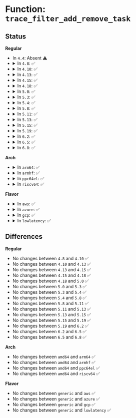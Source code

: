 # Function: <code>trace_filter_add_remove_task</code>

## Status
<b>Regular</b>
<ul>
<li>
In <code>4.4</code>: Absent ⚠️
</li>
<li>
<details>
<summary>In <code>4.8</code>: ✅</summary>

```c
void trace_filter_add_remove_task(struct trace_pid_list *pid_list, struct task_struct *self, struct task_struct *task);
```

**Collision:** Unique Global

**Inline:** No

**Transformation:** False

**Instances:**

```
In kernel/trace/trace.c (ffffffff81156730)
Location: kernel/trace/trace.c:382
Inline: False
Direct callers:
  - kernel/trace/trace_events.c:event_filter_pid_sched_process_fork
  - kernel/trace/trace_events.c:event_filter_pid_sched_process_exit
```
**Symbols:**

```
ffffffff81156730-ffffffff8115677e: trace_filter_add_remove_task (STB_GLOBAL)
```
</details>
</li>
<li>
<details>
<summary>In <code>4.10</code>: ✅</summary>

```c
void trace_filter_add_remove_task(struct trace_pid_list *pid_list, struct task_struct *self, struct task_struct *task);
```

**Collision:** Unique Global

**Inline:** No

**Transformation:** False

**Instances:**

```
In kernel/trace/trace.c (ffffffff81161840)
Location: kernel/trace/trace.c:384
Inline: False
Direct callers:
  - kernel/trace/trace_events.c:event_filter_pid_sched_process_fork
  - kernel/trace/trace_events.c:event_filter_pid_sched_process_exit
```
**Symbols:**

```
ffffffff81161840-ffffffff8116188e: trace_filter_add_remove_task (STB_GLOBAL)
```
</details>
</li>
<li>
<details>
<summary>In <code>4.13</code>: ✅</summary>

```c
void trace_filter_add_remove_task(struct trace_pid_list *pid_list, struct task_struct *self, struct task_struct *task);
```

**Collision:** Unique Global

**Inline:** No

**Transformation:** False

**Instances:**

```
In kernel/trace/trace.c (ffffffff81164bc0)
Location: kernel/trace/trace.c:376
Inline: False
Direct callers:
  - kernel/trace/ftrace.c:ftrace_pid_follow_sched_process_exit
  - kernel/trace/ftrace.c:ftrace_pid_follow_sched_process_fork
  - kernel/trace/trace_events.c:event_filter_pid_sched_process_fork
  - kernel/trace/trace_events.c:event_filter_pid_sched_process_exit
```
**Symbols:**

```
ffffffff81164bc0-ffffffff81164c0f: trace_filter_add_remove_task (STB_GLOBAL)
```
</details>
</li>
<li>
<details>
<summary>In <code>4.15</code>: ✅</summary>

```c
void trace_filter_add_remove_task(struct trace_pid_list *pid_list, struct task_struct *self, struct task_struct *task);
```

**Collision:** Unique Global

**Inline:** No

**Transformation:** False

**Instances:**

```
In kernel/trace/trace.c (ffffffff81171b10)
Location: kernel/trace/trace.c:376
Inline: False
Direct callers:
  - kernel/trace/ftrace.c:ftrace_pid_follow_sched_process_exit
  - kernel/trace/ftrace.c:ftrace_pid_follow_sched_process_fork
  - kernel/trace/trace_events.c:event_filter_pid_sched_process_fork
  - kernel/trace/trace_events.c:event_filter_pid_sched_process_exit
```
**Symbols:**

```
ffffffff81171b10-ffffffff81171b66: trace_filter_add_remove_task (STB_GLOBAL)
```
</details>
</li>
<li>
<details>
<summary>In <code>4.18</code>: ✅</summary>

```c
void trace_filter_add_remove_task(struct trace_pid_list *pid_list, struct task_struct *self, struct task_struct *task);
```

**Collision:** Unique Global

**Inline:** No

**Transformation:** False

**Instances:**

```
In kernel/trace/trace.c (ffffffff81180c60)
Location: kernel/trace/trace.c:377
Inline: False
Direct callers:
  - kernel/trace/ftrace.c:ftrace_pid_follow_sched_process_exit
  - kernel/trace/ftrace.c:ftrace_pid_follow_sched_process_fork
  - kernel/trace/trace_events.c:event_filter_pid_sched_process_fork
  - kernel/trace/trace_events.c:event_filter_pid_sched_process_exit
```
**Symbols:**

```
ffffffff81180c60-ffffffff81180cb3: trace_filter_add_remove_task (STB_GLOBAL)
```
</details>
</li>
<li>
<details>
<summary>In <code>5.0</code>: ✅</summary>

```c
void trace_filter_add_remove_task(struct trace_pid_list *pid_list, struct task_struct *self, struct task_struct *task);
```

**Collision:** Unique Global

**Inline:** No

**Transformation:** False

**Instances:**

```
In kernel/trace/trace.c (ffffffff8118e620)
Location: kernel/trace/trace.c:378
Inline: False
Direct callers:
  - kernel/trace/ftrace.c:ftrace_pid_follow_sched_process_exit
  - kernel/trace/ftrace.c:ftrace_pid_follow_sched_process_fork
  - kernel/trace/trace_events.c:event_filter_pid_sched_process_fork
  - kernel/trace/trace_events.c:event_filter_pid_sched_process_exit
```
**Symbols:**

```
ffffffff8118e620-ffffffff8118e673: trace_filter_add_remove_task (STB_GLOBAL)
```
</details>
</li>
<li>
<details>
<summary>In <code>5.3</code>: ✅</summary>

```c
void trace_filter_add_remove_task(struct trace_pid_list *pid_list, struct task_struct *self, struct task_struct *task);
```

**Collision:** Unique Global

**Inline:** No

**Transformation:** False

**Instances:**

```
In kernel/trace/trace.c (ffffffff8119c040)
Location: kernel/trace/trace.c:380
Inline: False
Direct callers:
  - kernel/trace/ftrace.c:ftrace_pid_follow_sched_process_exit
  - kernel/trace/ftrace.c:ftrace_pid_follow_sched_process_fork
  - kernel/trace/trace_events.c:event_filter_pid_sched_process_fork
  - kernel/trace/trace_events.c:event_filter_pid_sched_process_exit
```
**Symbols:**

```
ffffffff8119c040-ffffffff8119c09d: trace_filter_add_remove_task (STB_GLOBAL)
```
</details>
</li>
<li>
<details>
<summary>In <code>5.4</code>: ✅</summary>

```c
void trace_filter_add_remove_task(struct trace_pid_list *pid_list, struct task_struct *self, struct task_struct *task);
```

**Collision:** Unique Global

**Inline:** No

**Transformation:** False

**Instances:**

```
In kernel/trace/trace.c (ffffffff811a7a30)
Location: kernel/trace/trace.c:398
Inline: False
Direct callers:
  - kernel/trace/ftrace.c:ftrace_pid_follow_sched_process_exit
  - kernel/trace/ftrace.c:ftrace_pid_follow_sched_process_fork
  - kernel/trace/trace_events.c:event_filter_pid_sched_process_fork
  - kernel/trace/trace_events.c:event_filter_pid_sched_process_exit
```
**Symbols:**

```
ffffffff811a7a30-ffffffff811a7a8d: trace_filter_add_remove_task (STB_GLOBAL)
```
</details>
</li>
<li>
<details>
<summary>In <code>5.8</code>: ✅</summary>

```c
void trace_filter_add_remove_task(struct trace_pid_list *pid_list, struct task_struct *self, struct task_struct *task);
```

**Collision:** Unique Global

**Inline:** No

**Transformation:** False

**Instances:**

```
In kernel/trace/trace.c (ffffffff811bfdb0)
Location: kernel/trace/trace.c:419
Inline: False
Direct callers:
  - kernel/trace/ftrace.c:ftrace_pid_follow_sched_process_exit
  - kernel/trace/ftrace.c:ftrace_pid_follow_sched_process_exit
  - kernel/trace/ftrace.c:ftrace_pid_follow_sched_process_fork
  - kernel/trace/ftrace.c:ftrace_pid_follow_sched_process_fork
  - kernel/trace/trace_events.c:event_filter_pid_sched_process_fork
  - kernel/trace/trace_events.c:event_filter_pid_sched_process_fork
  - kernel/trace/trace_events.c:event_filter_pid_sched_process_exit
  - kernel/trace/trace_events.c:event_filter_pid_sched_process_exit
```
**Symbols:**

```
ffffffff811bfdb0-ffffffff811bfdfd: trace_filter_add_remove_task (STB_GLOBAL)
```
</details>
</li>
<li>
<details>
<summary>In <code>5.11</code>: ✅</summary>

```c
void trace_filter_add_remove_task(struct trace_pid_list *pid_list, struct task_struct *self, struct task_struct *task);
```

**Collision:** Unique Global

**Inline:** No

**Transformation:** False

**Instances:**

```
In kernel/trace/trace.c (ffffffff811bd9e0)
Location: kernel/trace/trace.c:570
Inline: False
Direct callers:
  - kernel/trace/ftrace.c:ftrace_pid_follow_sched_process_exit
  - kernel/trace/ftrace.c:ftrace_pid_follow_sched_process_exit
  - kernel/trace/ftrace.c:ftrace_pid_follow_sched_process_fork
  - kernel/trace/ftrace.c:ftrace_pid_follow_sched_process_fork
  - kernel/trace/trace_events.c:event_filter_pid_sched_process_fork
  - kernel/trace/trace_events.c:event_filter_pid_sched_process_fork
  - kernel/trace/trace_events.c:event_filter_pid_sched_process_exit
  - kernel/trace/trace_events.c:event_filter_pid_sched_process_exit
```
**Symbols:**

```
ffffffff811bd9e0-ffffffff811bda2d: trace_filter_add_remove_task (STB_GLOBAL)
```
</details>
</li>
<li>
<details>
<summary>In <code>5.13</code>: ✅</summary>

```c
void trace_filter_add_remove_task(struct trace_pid_list *pid_list, struct task_struct *self, struct task_struct *task);
```

**Collision:** Unique Global

**Inline:** No

**Transformation:** False

**Instances:**

```
In kernel/trace/trace.c (ffffffff811bd4e0)
Location: kernel/trace/trace.c:573
Inline: False
Direct callers:
  - kernel/trace/ftrace.c:ftrace_pid_follow_sched_process_exit
  - kernel/trace/ftrace.c:ftrace_pid_follow_sched_process_exit
  - kernel/trace/ftrace.c:ftrace_pid_follow_sched_process_fork
  - kernel/trace/ftrace.c:ftrace_pid_follow_sched_process_fork
  - kernel/trace/trace_events.c:event_filter_pid_sched_process_fork
  - kernel/trace/trace_events.c:event_filter_pid_sched_process_fork
  - kernel/trace/trace_events.c:event_filter_pid_sched_process_exit
  - kernel/trace/trace_events.c:event_filter_pid_sched_process_exit
```
**Symbols:**

```
ffffffff811bd4e0-ffffffff811bd52d: trace_filter_add_remove_task (STB_GLOBAL)
```
</details>
</li>
<li>
<details>
<summary>In <code>5.15</code>: ✅</summary>

```c
void trace_filter_add_remove_task(struct trace_pid_list *pid_list, struct task_struct *self, struct task_struct *task);
```

**Collision:** Unique Global

**Inline:** No

**Transformation:** False

**Instances:**

```
In kernel/trace/trace.c (ffffffff811e7fd0)
Location: kernel/trace/trace.c:586
Inline: False
Direct callers:
  - kernel/trace/ftrace.c:ftrace_pid_follow_sched_process_exit
  - kernel/trace/ftrace.c:ftrace_pid_follow_sched_process_exit
  - kernel/trace/ftrace.c:ftrace_pid_follow_sched_process_fork
  - kernel/trace/ftrace.c:ftrace_pid_follow_sched_process_fork
  - kernel/trace/trace_events.c:event_filter_pid_sched_process_fork
  - kernel/trace/trace_events.c:event_filter_pid_sched_process_fork
  - kernel/trace/trace_events.c:event_filter_pid_sched_process_exit
  - kernel/trace/trace_events.c:event_filter_pid_sched_process_exit
```
**Symbols:**

```
ffffffff811e7fd0-ffffffff811e801d: trace_filter_add_remove_task (STB_GLOBAL)
```
</details>
</li>
<li>
<details>
<summary>In <code>5.19</code>: ✅</summary>

```c
void trace_filter_add_remove_task(struct trace_pid_list *pid_list, struct task_struct *self, struct task_struct *task);
```

**Collision:** Unique Global

**Inline:** No

**Transformation:** False

**Instances:**

```
In kernel/trace/trace.c (ffffffff8121fa40)
Location: kernel/trace/trace.c:583
Inline: False
Direct callers:
  - kernel/trace/ftrace.c:ftrace_pid_follow_sched_process_exit
  - kernel/trace/ftrace.c:ftrace_pid_follow_sched_process_exit
  - kernel/trace/ftrace.c:ftrace_pid_follow_sched_process_fork
  - kernel/trace/ftrace.c:ftrace_pid_follow_sched_process_fork
  - kernel/trace/trace_events.c:event_filter_pid_sched_process_fork
  - kernel/trace/trace_events.c:event_filter_pid_sched_process_fork
  - kernel/trace/trace_events.c:event_filter_pid_sched_process_exit
  - kernel/trace/trace_events.c:event_filter_pid_sched_process_exit
```
**Symbols:**

```
ffffffff8121fa40-ffffffff8121fac1: trace_filter_add_remove_task (STB_GLOBAL)
```
</details>
</li>
<li>
<details>
<summary>In <code>6.2</code>: ✅</summary>

```c
void trace_filter_add_remove_task(struct trace_pid_list *pid_list, struct task_struct *self, struct task_struct *task);
```

**Collision:** Unique Global

**Inline:** No

**Transformation:** False

**Instances:**

```
In kernel/trace/trace.c (ffffffff8126a640)
Location: kernel/trace/trace.c:582
Inline: False
Direct callers:
  - kernel/trace/ftrace.c:ftrace_pid_follow_sched_process_exit
  - kernel/trace/ftrace.c:ftrace_pid_follow_sched_process_exit
  - kernel/trace/ftrace.c:ftrace_pid_follow_sched_process_fork
  - kernel/trace/ftrace.c:ftrace_pid_follow_sched_process_fork
  - kernel/trace/trace_events.c:event_filter_pid_sched_process_fork
  - kernel/trace/trace_events.c:event_filter_pid_sched_process_fork
  - kernel/trace/trace_events.c:event_filter_pid_sched_process_exit
  - kernel/trace/trace_events.c:event_filter_pid_sched_process_exit
```
**Symbols:**

```
ffffffff8126a640-ffffffff8126a6c1: trace_filter_add_remove_task (STB_GLOBAL)
```
</details>
</li>
<li>
<details>
<summary>In <code>6.5</code>: ✅</summary>

```c
void trace_filter_add_remove_task(struct trace_pid_list *pid_list, struct task_struct *self, struct task_struct *task);
```

**Collision:** Unique Global

**Inline:** No

**Transformation:** False

**Instances:**

```
In kernel/trace/trace.c (ffffffff812817c0)
Location: kernel/trace/trace.c:623
Inline: False
Direct callers:
  - kernel/trace/ftrace.c:ftrace_pid_follow_sched_process_exit
  - kernel/trace/ftrace.c:ftrace_pid_follow_sched_process_exit
  - kernel/trace/ftrace.c:ftrace_pid_follow_sched_process_fork
  - kernel/trace/ftrace.c:ftrace_pid_follow_sched_process_fork
  - kernel/trace/trace_events.c:event_filter_pid_sched_process_fork
  - kernel/trace/trace_events.c:event_filter_pid_sched_process_fork
  - kernel/trace/trace_events.c:event_filter_pid_sched_process_exit
  - kernel/trace/trace_events.c:event_filter_pid_sched_process_exit
```
**Symbols:**

```
ffffffff812817c0-ffffffff81281841: trace_filter_add_remove_task (STB_GLOBAL)
```
</details>
</li>
<li>
<details>
<summary>In <code>6.8</code>: ✅</summary>

```c
void trace_filter_add_remove_task(struct trace_pid_list *pid_list, struct task_struct *self, struct task_struct *task);
```

**Collision:** Unique Global

**Inline:** No

**Transformation:** False

**Instances:**

```
In kernel/trace/trace.c (ffffffff8129c670)
Location: kernel/trace/trace.c:625
Inline: False
Direct callers:
  - kernel/trace/ftrace.c:ftrace_pid_follow_sched_process_exit
  - kernel/trace/ftrace.c:ftrace_pid_follow_sched_process_exit
  - kernel/trace/ftrace.c:ftrace_pid_follow_sched_process_fork
  - kernel/trace/ftrace.c:ftrace_pid_follow_sched_process_fork
  - kernel/trace/trace_events.c:event_filter_pid_sched_process_fork
  - kernel/trace/trace_events.c:event_filter_pid_sched_process_fork
  - kernel/trace/trace_events.c:event_filter_pid_sched_process_exit
  - kernel/trace/trace_events.c:event_filter_pid_sched_process_exit
```
**Symbols:**

```
ffffffff8129c670-ffffffff8129c6f1: trace_filter_add_remove_task (STB_GLOBAL)
```
</details>
</li>
</ul>
<b>Arch</b>
<ul>
<li>
<details>
<summary>In <code>arm64</code>: ✅</summary>

```c
void trace_filter_add_remove_task(struct trace_pid_list *pid_list, struct task_struct *self, struct task_struct *task);
```

**Collision:** Unique Global

**Inline:** No

**Transformation:** False

**Instances:**

```
In kernel/trace/trace.c (ffff800010223fb8)
Location: kernel/trace/trace.c:398
Inline: False
Direct callers:
  - kernel/trace/ftrace.c:ftrace_pid_follow_sched_process_exit
  - kernel/trace/ftrace.c:ftrace_pid_follow_sched_process_fork
  - kernel/trace/trace_events.c:event_filter_pid_sched_process_fork
  - kernel/trace/trace_events.c:event_filter_pid_sched_process_exit
```
**Symbols:**

```
ffff800010223fb8-ffff800010224060: trace_filter_add_remove_task (STB_GLOBAL)
```
</details>
</li>
<li>
<details>
<summary>In <code>armhf</code>: ✅</summary>

```c
void trace_filter_add_remove_task(struct trace_pid_list *pid_list, struct task_struct *self, struct task_struct *task);
```

**Collision:** Unique Global

**Inline:** No

**Transformation:** False

**Instances:**

```
In kernel/trace/trace.c (c0461728)
Location: kernel/trace/trace.c:398
Inline: False
Direct callers:
  - kernel/trace/ftrace.c:ftrace_pid_follow_sched_process_exit
  - kernel/trace/ftrace.c:ftrace_pid_follow_sched_process_fork
  - kernel/trace/trace_events.c:event_filter_pid_sched_process_fork
  - kernel/trace/trace_events.c:event_filter_pid_sched_process_exit
```
**Symbols:**

```
c0461728-c04617ac: trace_filter_add_remove_task (STB_GLOBAL)
```
</details>
</li>
<li>
<details>
<summary>In <code>ppc64el</code>: ✅</summary>

```c
void trace_filter_add_remove_task(struct trace_pid_list *pid_list, struct task_struct *self, struct task_struct *task);
```

**Collision:** Unique Global

**Inline:** No

**Transformation:** False

**Instances:**

```
In kernel/trace/trace.c (c0000000002a8da0)
Location: kernel/trace/trace.c:398
Inline: False
Direct callers:
  - kernel/trace/ftrace.c:ftrace_pid_follow_sched_process_exit
  - kernel/trace/ftrace.c:ftrace_pid_follow_sched_process_fork
  - kernel/trace/trace_events.c:event_filter_pid_sched_process_fork
  - kernel/trace/trace_events.c:event_filter_pid_sched_process_exit
```
**Symbols:**

```
c0000000002a8da0-c0000000002a8e78: trace_filter_add_remove_task (STB_GLOBAL)
```
</details>
</li>
<li>
<details>
<summary>In <code>riscv64</code>: ✅</summary>

```c
void trace_filter_add_remove_task(struct trace_pid_list *pid_list, struct task_struct *self, struct task_struct *task);
```

**Collision:** Unique Global

**Inline:** No

**Transformation:** False

**Instances:**

```
In kernel/trace/trace.c (ffffffe00017f534)
Location: kernel/trace/trace.c:398
Inline: False
Direct callers:
  - kernel/trace/ftrace.c:ftrace_pid_follow_sched_process_exit
  - kernel/trace/ftrace.c:ftrace_pid_follow_sched_process_fork
  - kernel/trace/trace_events.c:event_filter_pid_sched_process_fork
  - kernel/trace/trace_events.c:event_filter_pid_sched_process_exit
```
**Symbols:**

```
ffffffe00017f534-ffffffe00017f5c8: trace_filter_add_remove_task (STB_GLOBAL)
```
</details>
</li>
</ul>
<b>Flavor</b>
<ul>
<li>
<details>
<summary>In <code>aws</code>: ✅</summary>

```c
void trace_filter_add_remove_task(struct trace_pid_list *pid_list, struct task_struct *self, struct task_struct *task);
```

**Collision:** Unique Global

**Inline:** No

**Transformation:** False

**Instances:**

```
In kernel/trace/trace.c (ffffffff811a0050)
Location: kernel/trace/trace.c:398
Inline: False
Direct callers:
  - kernel/trace/ftrace.c:ftrace_pid_follow_sched_process_exit
  - kernel/trace/ftrace.c:ftrace_pid_follow_sched_process_fork
  - kernel/trace/trace_events.c:event_filter_pid_sched_process_fork
  - kernel/trace/trace_events.c:event_filter_pid_sched_process_exit
```
**Symbols:**

```
ffffffff811a0050-ffffffff811a00ad: trace_filter_add_remove_task (STB_GLOBAL)
```
</details>
</li>
<li>
<details>
<summary>In <code>azure</code>: ✅</summary>

```c
void trace_filter_add_remove_task(struct trace_pid_list *pid_list, struct task_struct *self, struct task_struct *task);
```

**Collision:** Unique Global

**Inline:** No

**Transformation:** False

**Instances:**

```
In kernel/trace/trace.c (ffffffff81193060)
Location: kernel/trace/trace.c:398
Inline: False
Direct callers:
  - kernel/trace/ftrace.c:ftrace_pid_follow_sched_process_exit
  - kernel/trace/ftrace.c:ftrace_pid_follow_sched_process_fork
  - kernel/trace/trace_events.c:event_filter_pid_sched_process_fork
  - kernel/trace/trace_events.c:event_filter_pid_sched_process_exit
```
**Symbols:**

```
ffffffff81193060-ffffffff811930bd: trace_filter_add_remove_task (STB_GLOBAL)
```
</details>
</li>
<li>
<details>
<summary>In <code>gcp</code>: ✅</summary>

```c
void trace_filter_add_remove_task(struct trace_pid_list *pid_list, struct task_struct *self, struct task_struct *task);
```

**Collision:** Unique Global

**Inline:** No

**Transformation:** False

**Instances:**

```
In kernel/trace/trace.c (ffffffff8119de20)
Location: kernel/trace/trace.c:398
Inline: False
Direct callers:
  - kernel/trace/ftrace.c:ftrace_pid_follow_sched_process_exit
  - kernel/trace/ftrace.c:ftrace_pid_follow_sched_process_fork
  - kernel/trace/trace_events.c:event_filter_pid_sched_process_fork
  - kernel/trace/trace_events.c:event_filter_pid_sched_process_exit
```
**Symbols:**

```
ffffffff8119de20-ffffffff8119de7d: trace_filter_add_remove_task (STB_GLOBAL)
```
</details>
</li>
<li>
<details>
<summary>In <code>lowlatency</code>: ✅</summary>

```c
void trace_filter_add_remove_task(struct trace_pid_list *pid_list, struct task_struct *self, struct task_struct *task);
```

**Collision:** Unique Global

**Inline:** No

**Transformation:** False

**Instances:**

```
In kernel/trace/trace.c (ffffffff811abb00)
Location: kernel/trace/trace.c:398
Inline: False
Direct callers:
  - kernel/trace/ftrace.c:ftrace_pid_follow_sched_process_exit
  - kernel/trace/ftrace.c:ftrace_pid_follow_sched_process_fork
  - kernel/trace/trace_events.c:event_filter_pid_sched_process_fork
  - kernel/trace/trace_events.c:event_filter_pid_sched_process_exit
```
**Symbols:**

```
ffffffff811abb00-ffffffff811abb5d: trace_filter_add_remove_task (STB_GLOBAL)
```
</details>
</li>
</ul>

## Differences
<b>Regular</b>
<ul>
<li>
No changes between <code>4.8</code> and <code>4.10</code> ✅
</li>
<li>
No changes between <code>4.10</code> and <code>4.13</code> ✅
</li>
<li>
No changes between <code>4.13</code> and <code>4.15</code> ✅
</li>
<li>
No changes between <code>4.15</code> and <code>4.18</code> ✅
</li>
<li>
No changes between <code>4.18</code> and <code>5.0</code> ✅
</li>
<li>
No changes between <code>5.0</code> and <code>5.3</code> ✅
</li>
<li>
No changes between <code>5.3</code> and <code>5.4</code> ✅
</li>
<li>
No changes between <code>5.4</code> and <code>5.8</code> ✅
</li>
<li>
No changes between <code>5.8</code> and <code>5.11</code> ✅
</li>
<li>
No changes between <code>5.11</code> and <code>5.13</code> ✅
</li>
<li>
No changes between <code>5.13</code> and <code>5.15</code> ✅
</li>
<li>
No changes between <code>5.15</code> and <code>5.19</code> ✅
</li>
<li>
No changes between <code>5.19</code> and <code>6.2</code> ✅
</li>
<li>
No changes between <code>6.2</code> and <code>6.5</code> ✅
</li>
<li>
No changes between <code>6.5</code> and <code>6.8</code> ✅
</li>
</ul>
<b>Arch</b>
<ul>
<li>
No changes between <code>amd64</code> and <code>arm64</code> ✅
</li>
<li>
No changes between <code>amd64</code> and <code>armhf</code> ✅
</li>
<li>
No changes between <code>amd64</code> and <code>ppc64el</code> ✅
</li>
<li>
No changes between <code>amd64</code> and <code>riscv64</code> ✅
</li>
</ul>
<b>Flavor</b>
<ul>
<li>
No changes between <code>generic</code> and <code>aws</code> ✅
</li>
<li>
No changes between <code>generic</code> and <code>azure</code> ✅
</li>
<li>
No changes between <code>generic</code> and <code>gcp</code> ✅
</li>
<li>
No changes between <code>generic</code> and <code>lowlatency</code> ✅
</li>
</ul>
